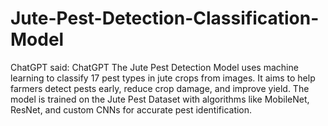 # Jute-Pest-Detection-Classification-Model
 ChatGPT said: ChatGPT The Jute Pest Detection Model uses machine learning to classify 17 pest types in jute crops from images. It aims to help farmers detect pests early, reduce crop damage, and improve yield. The model is trained on the Jute Pest Dataset with algorithms like MobileNet, ResNet, and custom CNNs for accurate pest identification.
